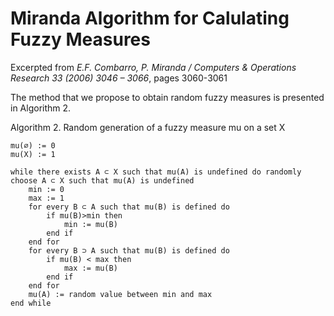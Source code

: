 # Miranda Algorithm for Calulating Fuzzy Measures

Excerpted from _E.F. Combarro, P. Miranda / Computers & Operations Research 33 (2006) 3046 – 3066_, pages 3060-3061

The method that we propose to obtain random fuzzy measures is presented in Algorithm 2.
					
Algorithm 2. Random generation of a fuzzy measure mu on a set X 

	mu(∅) := 0
	mu(X) := 1

	while there exists A ⊂ X such that mu(A) is undefined do randomly choose A ⊂ X such that mu(A) is undefined
		min := 0
		max := 1
		for every B ⊂ A such that mu(B) is defined do
			if mu(B)>min then
				min := mu(B)
			end if 
		end for
		for every B ⊃ A such that mu(B) is defined do 
			if mu(B) < max then
				max := mu(B)
			end if
		end for
		mu(A) := random value between min and max 
	end while 
